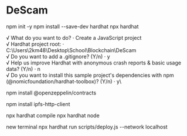 # DeScam


npm init -y
npm install --save-dev hardhat
npx hardhat

√ What do you want to do? · Create a JavaScript project\
√ Hardhat project root: · C:\Users\2km48\Desktop\School\Blockchain\DeScam\
√ Do you want to add a .gitignore? (Y/n) · y\
√ Help us improve Hardhat with anonymous crash reports & basic usage data? (Y/n) · n\
√ Do you want to install this sample project's dependencies with npm (@nomicfoundation/hardhat-toolbox)? (Y/n) · y\

npm install @openzeppelin/contracts



npm install ipfs-http-client

npx hardhat compile
npx hardhat node

new terminal
npx hardhat run scripts/deploy.js --network localhost
